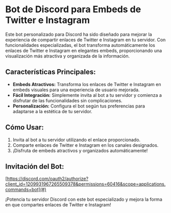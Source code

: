 # Bot de Discord para Embeds de Twitter e Instagram

Este bot personalizado para Discord ha sido diseñado para mejorar la experiencia de compartir enlaces de Twitter e Instagram en tu servidor. Con funcionalidades especializadas, el bot transforma automáticamente los enlaces de Twitter e Instagram en elegantes embeds, proporcionando una visualización más atractiva y organizada de la información.

## Características Principales:
- **Embeds Atractivos:** Transforma los enlaces de Twitter e Instagram en embeds visuales para una experiencia de usuario mejorada.
- **Fácil Integración:** Simplemente invita al bot a tu servidor y comienza a disfrutar de las funcionalidades sin complicaciones.
- **Personalización:** Configura el bot según tus preferencias para adaptarse a la estética de tu servidor.

## Cómo Usar:
1. Invita al bot a tu servidor utilizando el enlace proporcionado.
2. Comparte enlaces de Twitter e Instagram en los canales designados.
3. ¡Disfruta de embeds atractivos y organizados automáticamente!

## Invitación del Bot:
[https://discord.com/oauth2/authorize?client_id=1209931967265509378&permissions=60416&scope=applications.commands+bot](#)  <!-- Reemplaza con el enlace de invitación real -->

¡Potencia tu servidor Discord con este bot especializado y mejora la forma en que compartes enlaces de Twitter e Instagram!
